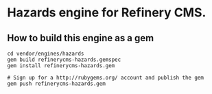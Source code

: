 # Hazards engine for Refinery CMS.

## How to build this engine as a gem

    cd vendor/engines/hazards
    gem build refinerycms-hazards.gemspec
    gem install refinerycms-hazards.gem
    
    # Sign up for a http://rubygems.org/ account and publish the gem
    gem push refinerycms-hazards.gem